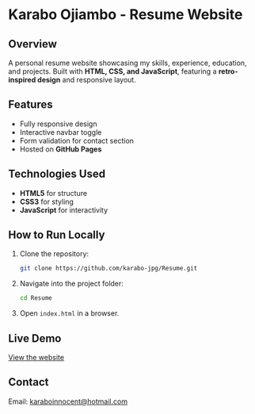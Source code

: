 # Karabo Ojiambo - Resume Website

## Overview
A personal resume website showcasing my skills, experience, education, and projects. Built with **HTML, CSS, and JavaScript**, featuring a **retro-inspired design** and responsive layout.

## Features
- Fully responsive design
- Interactive navbar toggle
- Form validation for contact section
- Hosted on **GitHub Pages**

## Technologies Used
- **HTML5** for structure
- **CSS3** for styling
- **JavaScript** for interactivity

## How to Run Locally
1. Clone the repository:
   ```bash
   git clone https://github.com/karabo-jpg/Resume.git
   ```
2. Navigate into the project folder:
   ```bash
   cd Resume
   ```
3. Open `index.html` in a browser.

## Live Demo
[View the website](https://karabo-jpg.github.io/Resume/)

## Contact
Email: [karaboinnocent@hotmail.com](mailto:karaboinnocent@hotmail.com)
